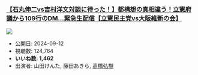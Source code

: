 ### [【石丸伸二vs吉村洋文対談に待った！】都構想の真相違う！立憲府議から109行のDM…緊急生配信【立憲民主党vs大阪維新の会】](https://www.youtube.com/watch?v=-LV8GuHCRyE)
[![](https://img.youtube.com/vi/-LV8GuHCRyE/sddefault.jpg)](https://www.youtube.com/watch?v=-LV8GuHCRyE)
-   公開日: 2024-09-12
-   視聴数: 124,764
-   **いいね数: 1,462**
-   出演者: 山田けんた, 藤田あきら, [高橋弘樹](/rehacq_fan/people/高橋弘樹 "wikilink")
